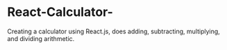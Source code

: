 # React-Calculator-
Creating a calculator using React.js, does adding, subtracting, multiplying, and dividing arithmetic. 
